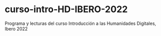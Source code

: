 # curso-intro-HD-IBERO-2022
Programa y lecturas del curso Introducción a las Humanidades Digitales, Ibero 2022
